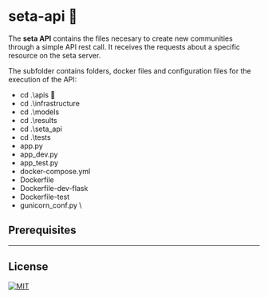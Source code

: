 # seta-api 📃

The **seta API**  contains the files necesary to create new communities through a simple API rest call. It receives the requests about a specific resource on the seta server.


The subfolder contains folders, docker files and configuration files for the execution of the API:

* cd .\apis 📁
* cd .\infrastructure
* cd .\models
* cd .\results
* cd .\seta_api
* cd .\tests
* app.py
* app_dev.py
* app_test.py
* docker-compose.yml
* Dockerfile
* Dockerfile-dev-flask
* Dockerfile-test
* gunicorn_conf.py \







## Prerequisites
***


## License


[![MIT][mit-badge]][mit-url]

[mit-badge]: https://img.shields.io/badge/license-mit-blue
[mit-url]: https://choosealicense.com/licenses/mit/

